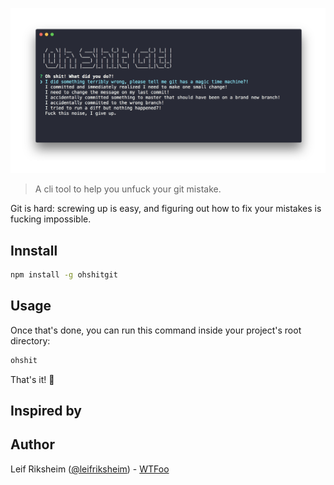 ![Oh shit!](media/prompt.png)

> A cli tool to help you unfuck your git mistake.

Git is hard: screwing up is easy, and figuring out how to fix your mistakes is fucking impossible.

## Innstall

```bash
npm install -g ohshitgit
```

## Usage

Once that's done, you can run this command inside your project's root directory:

```bash
ohshit
```

That's it! :tada:

## Inspired by

## Author

Leif Riksheim ([@leifriksheim](https://github.com/leifriksheim)) - [WTFoo](https://github.com/whatthefoo)
